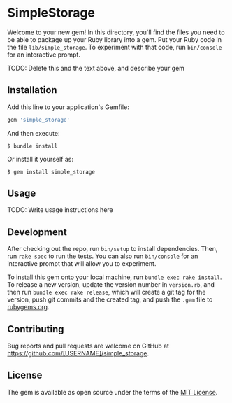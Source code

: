 # SimpleStorage

Welcome to your new gem! In this directory, you'll find the files you need to be able to package up your Ruby library into a gem. Put your Ruby code in the file `lib/simple_storage`. To experiment with that code, run `bin/console` for an interactive prompt.

TODO: Delete this and the text above, and describe your gem

## Installation

Add this line to your application's Gemfile:

```ruby
gem 'simple_storage'
```

And then execute:

    $ bundle install

Or install it yourself as:

    $ gem install simple_storage

## Usage

TODO: Write usage instructions here

## Development

After checking out the repo, run `bin/setup` to install dependencies. Then, run `rake spec` to run the tests. You can also run `bin/console` for an interactive prompt that will allow you to experiment.

To install this gem onto your local machine, run `bundle exec rake install`. To release a new version, update the version number in `version.rb`, and then run `bundle exec rake release`, which will create a git tag for the version, push git commits and the created tag, and push the `.gem` file to [rubygems.org](https://rubygems.org).

## Contributing

Bug reports and pull requests are welcome on GitHub at https://github.com/[USERNAME]/simple_storage.

## License

The gem is available as open source under the terms of the [MIT License](https://opensource.org/licenses/MIT).
